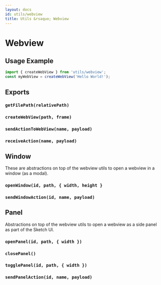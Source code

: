 ```yaml
---
layout: docs
id: utils/webview
title: Utils &rsaquo; Webview
---
```


# Webview

## Usage Example

```js
import { createWebView } from 'utils/webview';
const myWebView = createWebView('Hello World!');
```

## Exports

### `getFilePath(relativePath)`

### `createWebView(path, frame)`

### `sendActionToWebView(name, payload)`

### `receiveAction(name, payload)`

## Window
These are abstractions on top of the webview utils to open a webview in a window (as a modal).

### `openWindow(id, path, { width, height }`

### `sendWindowAction(id, name, payload)`

## Panel
Abstractions on top of the webview utils to open a webview as a side panel as part of the Sketch UI.

### `openPanel(id, path, { width })`

### `closePanel()`

### `togglePanel(id, path, { width })`

### `sendPanelAction(id, name, payload)`

